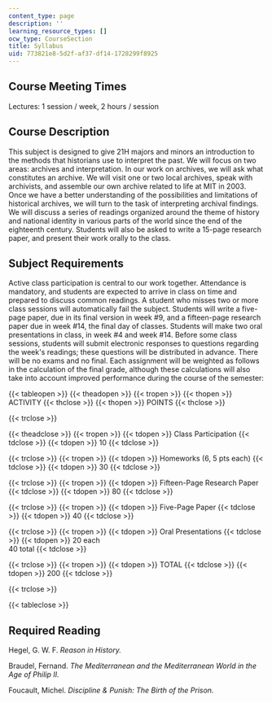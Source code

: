```yaml
---
content_type: page
description: ''
learning_resource_types: []
ocw_type: CourseSection
title: Syllabus
uid: 773821e8-5d2f-af37-df14-1728299f8925
---
```


Course Meeting Times
--------------------

Lectures: 1 session / week, 2 hours / session

Course Description
------------------

This subject is designed to give 21H majors and minors an introduction to the methods that historians use to interpret the past. We will focus on two areas: archives and interpretation. In our work on archives, we will ask what constitutes an archive. We will visit one or two local archives, speak with archivists, and assemble our own archive related to life at MIT in 2003. Once we have a better understanding of the possibilities and limitations of historical archives, we will turn to the task of interpreting archival findings. We will discuss a series of readings organized around the theme of history and national identity in various parts of the world since the end of the eighteenth century. Students will also be asked to write a 15-page research paper, and present their work orally to the class.

Subject Requirements
--------------------

Active class participation is central to our work together. Attendance is mandatory, and students are expected to arrive in class on time and prepared to discuss common readings. A student who misses two or more class sessions will automatically fail the subject. Students will write a five-page paper, due in its final version in week #9, and a fifteen-page research paper due in week #14, the final day of classes. Students will make two oral presentations in class, in week #4 and week #14. Before some class sessions, students will submit electronic responses to questions regarding the week's readings; these questions will be distributed in advance. There will be no exams and no final. Each assignment will be weighted as follows in the calculation of the final grade, although these calculations will also take into account improved performance during the course of the semester:

{{< tableopen >}}
{{< theadopen >}}
{{< tropen >}}
{{< thopen >}}
ACTIVITY
{{< thclose >}}
{{< thopen >}}
POINTS
{{< thclose >}}

{{< trclose >}}

{{< theadclose >}}
{{< tropen >}}
{{< tdopen >}}
Class Participation
{{< tdclose >}}
{{< tdopen >}}
10
{{< tdclose >}}

{{< trclose >}}
{{< tropen >}}
{{< tdopen >}}
Homeworks (6, 5 pts each)
{{< tdclose >}}
{{< tdopen >}}
30
{{< tdclose >}}

{{< trclose >}}
{{< tropen >}}
{{< tdopen >}}
Fifteen-Page Research Paper
{{< tdclose >}}
{{< tdopen >}}
80
{{< tdclose >}}

{{< trclose >}}
{{< tropen >}}
{{< tdopen >}}
Five-Page Paper
{{< tdclose >}}
{{< tdopen >}}
40
{{< tdclose >}}

{{< trclose >}}
{{< tropen >}}
{{< tdopen >}}
Oral Presentations
{{< tdclose >}}
{{< tdopen >}}
20 each  
40 total
{{< tdclose >}}

{{< trclose >}}
{{< tropen >}}
{{< tdopen >}}
TOTAL
{{< tdclose >}}
{{< tdopen >}}
200
{{< tdclose >}}

{{< trclose >}}

{{< tableclose >}}

  

Required Reading
----------------

Hegel, G. W. F. _Reason in History._

Braudel, Fernand. _The Mediterranean and the Mediterranean World in the Age of Philip II._

Foucault, Michel. _Discipline & Punish: The Birth of the Prison._